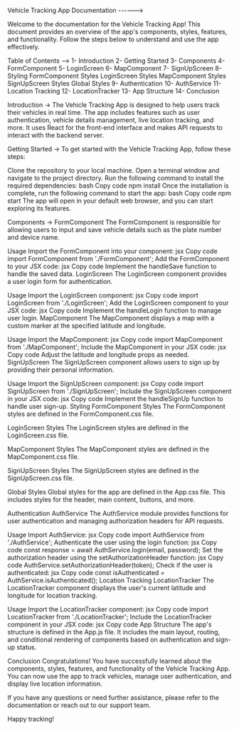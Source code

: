 Vehicle Tracking App Documentation ------>


Welcome to the documentation for the Vehicle Tracking App! This document provides an overview of the app's components, styles, features, and functionality. Follow the steps below to understand and use the app effectively.

Table of Contents -->
1- Introduction
2- Getting Started
3- Components
4- FormComponent
5- LoginScreen
6- MapComponent
7- SignUpScreen
8- Styling
FormComponent Styles
LoginScreen Styles
MapComponent Styles
SignUpScreen Styles
Global Styles
9- Authentication
10- AuthService
11- Location Tracking
12- LocationTracker
13- App Structure
14- Conclusion



Introduction ->
The Vehicle Tracking App is designed to help users track their vehicles in real time. The app includes features such as user authentication, vehicle details management, live location tracking, and more. It uses React for the front-end interface and makes API requests to interact with the backend server.



Getting Started ->
To get started with the Vehicle Tracking App, follow these steps:

Clone the repository to your local machine.
Open a terminal window and navigate to the project directory.
Run the following command to install the required dependencies:
bash
Copy code
npm install
Once the installation is complete, run the following command to start the app:
bash
Copy code
npm start
The app will open in your default web browser, and you can start exploring its features.

Components ->
FormComponent
The FormComponent is responsible for allowing users to input and save vehicle details such as the plate number and device name.

Usage
Import the FormComponent into your component:
jsx
Copy code
import FormComponent from './FormComponent';
Add the FormComponent to your JSX code:
jsx
Copy code
<FormComponent onSave={handleSave} />
Implement the handleSave function to handle the saved data.
LoginScreen
The LoginScreen component provides a user login form for authentication.

Usage
Import the LoginScreen component:
jsx
Copy code
import LoginScreen from './LoginScreen';
Add the LoginScreen component to your JSX code:
jsx
Copy code
<LoginScreen onLogin={handleLogin} />
Implement the handleLogin function to manage user login.
MapComponent
The MapComponent displays a map with a custom marker at the specified latitude and longitude.

Usage
Import the MapComponent:
jsx
Copy code
import MapComponent from './MapComponent';
Include the MapComponent in your JSX code:
jsx
Copy code
<MapComponent latitude={26.2124} longitude={78.1772} />
Adjust the latitude and longitude props as needed.
SignUpScreen
The SignUpScreen component allows users to sign up by providing their personal information.

Usage
Import the SignUpScreen component:
jsx
Copy code
import SignUpScreen from './SignUpScreen';
Include the SignUpScreen component in your JSX code:
jsx
Copy code
<SignUpScreen onSignUp={handleSignUp} />
Implement the handleSignUp function to handle user sign-up.
Styling
FormComponent Styles
The FormComponent styles are defined in the FormComponent.css file.

LoginScreen Styles
The LoginScreen styles are defined in the LoginScreen.css file.

MapComponent Styles
The MapComponent styles are defined in the MapComponent.css file.

SignUpScreen Styles
The SignUpScreen styles are defined in the SignUpScreen.css file.

Global Styles
Global styles for the app are defined in the App.css file. This includes styles for the header, main content, buttons, and more.

Authentication
AuthService
The AuthService module provides functions for user authentication and managing authorization headers for API requests.

Usage
Import AuthService:
jsx
Copy code
import AuthService from './AuthService';
Authenticate the user using the login function:
jsx
Copy code
const response = await AuthService.login(email, password);
Set the authorization header using the setAuthorizationHeader function:
jsx
Copy code
AuthService.setAuthorizationHeader(token);
Check if the user is authenticated:
jsx
Copy code
const isAuthenticated = AuthService.isAuthenticated();
Location Tracking
LocationTracker
The LocationTracker component displays the user's current latitude and longitude for location tracking.

Usage
Import the LocationTracker component:
jsx
Copy code
import LocationTracker from './LocationTracker';
Include the LocationTracker component in your JSX code:
jsx
Copy code
<LocationTracker />
App Structure
The app's structure is defined in the App.js file. It includes the main layout, routing, and conditional rendering of components based on authentication and sign-up status.

Conclusion
Congratulations! You have successfully learned about the components, styles, features, and functionality of the Vehicle Tracking App. You can now use the app to track vehicles, manage user authentication, and display live location information.

If you have any questions or need further assistance, please refer to the documentation or reach out to our support team.

Happy tracking!
